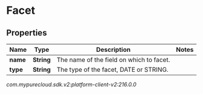 # Facet


## Properties

| Name | Type | Description | Notes |
| ------------ | ------------- | ------------- | ------------- |
| **name** | **String** | The name of the field on which to facet. |  |
| **type** | **String** | The type of the facet, DATE or STRING. |  |




_com.mypurecloud.sdk.v2:platform-client-v2:216.0.0_

